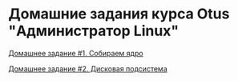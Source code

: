 # Домашние задания курса Otus "Администратор Linux"

[Домашнее задание #1. Собираем ядро](1/README.md)

[Домашнее задание #2. Дисковая подсистема](2/README.md)
